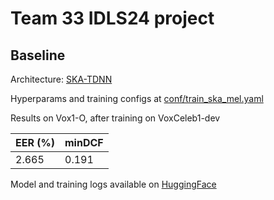 # Team 33 IDLS24 project

## Baseline

Architecture: [SKA-TDNN](https://arxiv.org/abs/2204.01005)  

Hyperparams and training configs at [conf/train_ska_mel.yaml](conf/train_ska_mel.yaml)

Results on Vox1-O, after training on VoxCeleb1-dev

| EER (%) | minDCF|
|---------|-------|
|2.665| 0.191 |

Model and training logs available on [HuggingFace](https://huggingface.co/alexgichamba/idls24_team33_baseline)